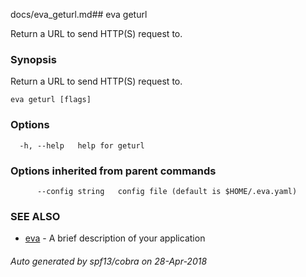docs/eva_geturl.md## eva geturl

Return a URL to send HTTP(S) request to.

### Synopsis

Return a URL to send HTTP(S) request to.

```
eva geturl [flags]
```

### Options

```
  -h, --help   help for geturl
```

### Options inherited from parent commands

```
      --config string   config file (default is $HOME/.eva.yaml)
```

### SEE ALSO

* [eva](eva.md)	 - A brief description of your application

###### Auto generated by spf13/cobra on 28-Apr-2018
